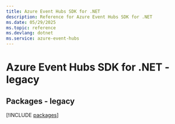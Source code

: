 ```yaml
---
title: Azure Event Hubs SDK for .NET
description: Reference for Azure Event Hubs SDK for .NET
ms.date: 05/29/2025
ms.topic: reference
ms.devlang: dotnet
ms.service: azure-event-hubs
---
```

# Azure Event Hubs SDK for .NET - legacy
## Packages - legacy
[!INCLUDE [packages](event-hubs-index.md)]